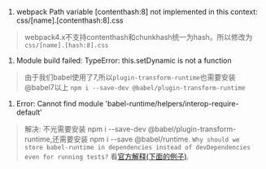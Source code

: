 1. webpack Path variable [contenthash:8] not implemented in this context: css/[name].[contenthash:8].css
> webpack4.x不支持contenthash和chunkhash统一为hash。所以修改为`css/[name].[hash:8].css`

1. Module build failed: TypeError: this.setDynamic is not a function
> 由于我们babel使用了7,所以`plugin-transform-runtime`也需要安装@babel7以上
`npm i --save-dev @babel/plugin-transform-runtime`

1. Error: Cannot find module 'babel-runtime/helpers/interop-require-default'
> 解决: 不光需要安装 npm i --save-dev @babel/plugin-transform-runtime,还需要安装 npm i --save @babel/runtime.
`Why should we store babel-runtime in dependencies instead of devDependencies even for running tests?` 看[官方解释(下面的例子)](https://babeljs.io/docs/plugins/transform-runtime/).
